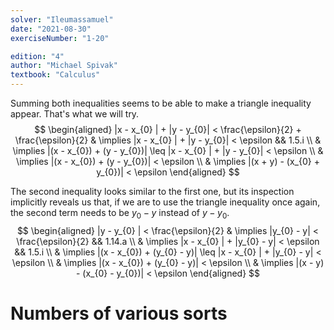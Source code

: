 ```yaml
---
solver: "Ileumassamuel"
date: "2021-08-30"
exerciseNumber: "1-20"

edition: "4"
author: "Michael Spivak"
textbook: "Calculus"
---
```


Summing both inequalities seems to be able to make a
triangle inequality appear. That's what we will try. 
$$
\begin{aligned}
|x - x_{0} | + |y - y_{0}| < \frac{\epsilon}{2} + \frac{\epsilon}{2}
& \implies |x - x_{0} | + |y - y_{0}| < \epsilon && 1.5.i \\
& \implies |(x - x_{0}) + (y - y_{0})| \leq |x - x_{0} | + |y - y_{0}| < \epsilon \\
& \implies |(x - x_{0}) + (y - y_{0})| < \epsilon \\
& \implies |(x + y) - (x_{0} + y_{0})| < \epsilon
\end{aligned}
$$


The second inequality looks similar to the first one, but its inspection
implicitly reveals us that, if we are to use the triangle inequality
once again, the second term needs to be $y_{0} - y$ instead of
$y - y_{0}$. 
$$
\begin{aligned}
|y - y_{0} | < \frac{\epsilon}{2} & \implies |y_{0} - y| < \frac{\epsilon}{2} && 1.14.a \\
& \implies |x - x_{0} | + |y_{0} - y| < \epsilon && 1.5.i \\
& \implies |(x - x_{0}) + (y_{0} - y)| \leq |x - x_{0} | + |y_{0} - y| < \epsilon \\
& \implies |(x - x_{0}) + (y_{0} - y)| < \epsilon \\
& \implies |(x - y) - (x_{0} - y_{0})| < \epsilon
\end{aligned}
$$


# Numbers of various sorts
